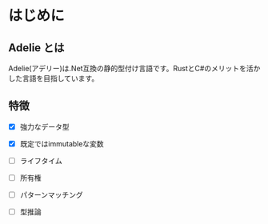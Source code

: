 # はじめに

## Adelie とは

Adelie(アデリー)は.Net互換の静的型付け言語です。RustとC#のメリットを活かした言語を目指しています。

## 特徴

- [x] 強力なデータ型
- [x] 既定ではimmutableな変数
- [ ] ライフタイム
- [ ] 所有権
- [ ] パターンマッチング
- [ ] 型推論

